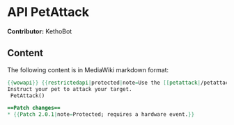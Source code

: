 # API PetAttack

**Contributor:** KethoBot

## Content

The following content is in MediaWiki markdown format:

```mediawiki
{{wowapi}} {{restrictedapi|protected|note=Use the [[petattack|/petattack]] slash command.}}
Instruct your pet to attack your target.
 PetAttack()

==Patch changes==
* {{Patch 2.0.1|note=Protected; requires a hardware event.}}
```